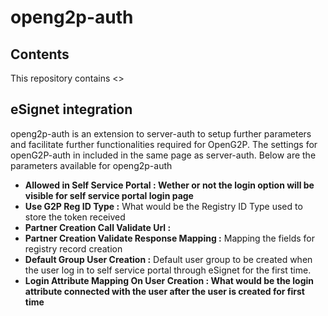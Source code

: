 # openg2p-auth

## Contents

This repository contains <>

## eSignet integration

openg2p-auth is an extension to server-auth to setup further parameters and facilitate further functionalities required for OpenG2P. The settings for openG2P-auth in included in the same page as server-auth. Below are the parameters available for openg2p-auth

* **Allowed in Self Service Portal : Wether or not the login option will be visible for self service portal login page**
* **Use G2P Reg ID Type :** What would be the Registry ID Type used to store the token received
* **Partner Creation Call Validate Url :**
* **Partner Creation Validate Response Mapping :** Mapping the fields for registry record creation
* **Default Group User Creation :** Default user group to be created when the user log in to self service portal through eSignet for the first time.
* **Login Attribute Mapping On User Creation : What would be the login attribute connected with the user after the user is created for first time**
